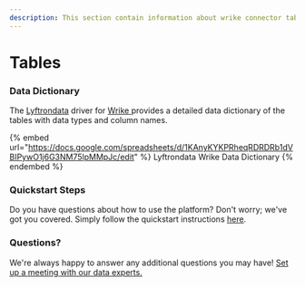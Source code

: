 ```yaml
---
description: This section contain information about wrike connector tables information
---
```


# Tables

### Data Dictionary

The [Lyftrondata](https://www.lyftrondata.com/) driver for [Wrike](https://www.lyftrondata.com/integration/business-analytics/wrike//)[ ](https://www.lyftrondata.com/integration/wrike/)provides a detailed data dictionary of the tables with data types and column names.

{% embed url="https://docs.google.com/spreadsheets/d/1KAnyKYKPRheqRDRDRb1dVBIPywO1j6G3NM75lpMMpJc/edit" %}
Lyftrondata Wrike Data Dictionary
{% endembed %}

### Quickstart Steps

Do you have questions about how to use the platform? Don't worry; we've got you covered. Simply follow the quickstart instructions [here](../README.md).

### Questions? <a href="#questions" id="questions"></a>

We're always happy to answer any additional questions you may have! [Set up a meeting with our data experts.](https://www.lyftrondata.com/book-a-meeting/)

